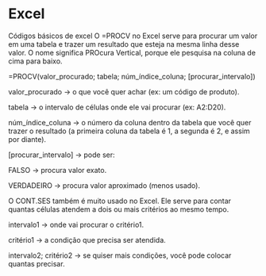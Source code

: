 # Excel
Códigos básicos de excel
O =PROCV no Excel serve para procurar um valor em uma tabela e trazer um resultado que esteja na mesma linha desse valor.
 O nome significa PROcura Vertical, porque ele pesquisa na coluna de cima para baixo.
 
 =PROCV(valor_procurado; tabela; núm_índice_coluna; [procurar_intervalo])
 
valor_procurado → o que você quer achar (ex: um código de produto).

tabela → o intervalo de células onde ele vai procurar (ex: A2:D20).

núm_índice_coluna → o número da coluna dentro da tabela que você quer trazer o resultado (a primeira coluna da tabela é 1, a segunda é 2, e assim por diante).

[procurar_intervalo] → pode ser:

FALSO → procura valor exato.

VERDADEIRO → procura valor aproximado (menos usado).

O CONT.SES também é muito usado no Excel.
Ele serve para contar quantas células atendem a dois ou mais critérios ao mesmo tempo.

intervalo1 → onde vai procurar o critério1.

critério1 → a condição que precisa ser atendida.

intervalo2; 
critério2 → se quiser mais condições, você pode colocar quantas precisar.
